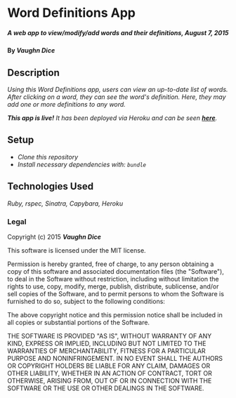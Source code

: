 # Word Definitions App

##### _A web app to view/modify/add words and their definitions, August 7, 2015_

#### By **_Vaughn Dice_**

## Description

_Using this Word Definitions app, users can view an up-to-date list of words.  After clicking on a word, they can see the word's definition.  Here, they may add one or more definitions to any word._

_**This app is live!** It has been deployed via Heroku and can be seen  [**here**](https://epicodus-word-definition.herokuapp.com/)._

## Setup

* _Clone this repository_
* _Install necessary dependencies with: `bundle`_


## Technologies Used

_Ruby, rspec, Sinatra, Capybara, Heroku_

### Legal

Copyright (c) 2015 **_Vaughn Dice_**

This software is licensed under the MIT license.

Permission is hereby granted, free of charge, to any person obtaining a copy
of this software and associated documentation files (the "Software"), to deal
in the Software without restriction, including without limitation the rights
to use, copy, modify, merge, publish, distribute, sublicense, and/or sell
copies of the Software, and to permit persons to whom the Software is
furnished to do so, subject to the following conditions:

The above copyright notice and this permission notice shall be included in
all copies or substantial portions of the Software.

THE SOFTWARE IS PROVIDED "AS IS", WITHOUT WARRANTY OF ANY KIND, EXPRESS OR
IMPLIED, INCLUDING BUT NOT LIMITED TO THE WARRANTIES OF MERCHANTABILITY,
FITNESS FOR A PARTICULAR PURPOSE AND NONINFRINGEMENT. IN NO EVENT SHALL THE
AUTHORS OR COPYRIGHT HOLDERS BE LIABLE FOR ANY CLAIM, DAMAGES OR OTHER
LIABILITY, WHETHER IN AN ACTION OF CONTRACT, TORT OR OTHERWISE, ARISING FROM,
OUT OF OR IN CONNECTION WITH THE SOFTWARE OR THE USE OR OTHER DEALINGS IN
THE SOFTWARE.
